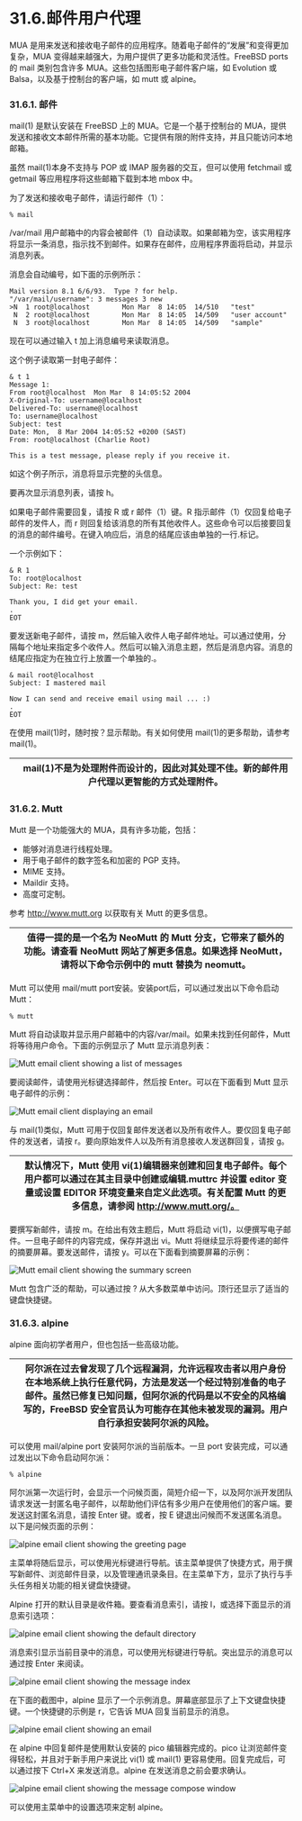 # 31.6.邮件用户代理

MUA 是用来发送和接收电子邮件的应用程序。随着电子邮件的“发展”和变得更加复杂，MUA 变得越来越强大，为用户提供了更多功能和灵活性。FreeBSD ports 的 mail 类别包含许多 MUA。这些包括图形电子邮件客户端，如 Evolution 或 Balsa，以及基于控制台的客户端，如 mutt 或 alpine。

### 31.6.1. 邮件

mail(1) 是默认安装在 FreeBSD 上的 MUA。它是一个基于控制台的 MUA，提供发送和接收文本邮件所需的基本功能。它提供有限的附件支持，并且只能访问本地邮箱。

虽然 mail(1)本身不支持与 POP 或 IMAP 服务器的交互，但可以使用 fetchmail 或 getmail 等应用程序将这些邮箱下载到本地 mbox 中。

为了发送和接收电子邮件，请运行邮件（1）：

```
% mail
```

/var/mail 用户邮箱中的内容会被邮件（1）自动读取。如果邮箱为空，该实用程序将显示一条消息，指示找不到邮件。如果存在邮件，应用程序界面将启动，并显示消息列表。

消息会自动编号，如下面的示例所示：

```
Mail version 8.1 6/6/93.  Type ? for help.
"/var/mail/username": 3 messages 3 new
>N  1 root@localhost        Mon Mar  8 14:05  14/510   "test"
 N  2 root@localhost        Mon Mar  8 14:05  14/509   "user account"
 N  3 root@localhost        Mon Mar  8 14:05  14/509   "sample"
```

现在可以通过输入 t 加上消息编号来读取消息。

这个例子读取第一封电子邮件：

```
& t 1
Message 1:
From root@localhost  Mon Mar  8 14:05:52 2004
X-Original-To: username@localhost
Delivered-To: username@localhost
To: username@localhost
Subject: test
Date: Mon,  8 Mar 2004 14:05:52 +0200 (SAST)
From: root@localhost (Charlie Root)

This is a test message, please reply if you receive it.
```

如这个例子所示，消息将显示完整的头信息。

要再次显示消息列表，请按 h。

如果电子邮件需要回复，请按 R 或 r 邮件（1）键。R 指示邮件（1）仅回复给电子邮件的发件人，而 r 则回复给该消息的所有其他收件人。这些命令可以后接要回复的消息的邮件编号。在键入响应后，消息的结尾应该由单独的一行.标记。

一个示例如下：

```
& R 1
To: root@localhost
Subject: Re: test

Thank you, I did get your email.
.
EOT
```

要发送新电子邮件，请按 m，然后输入收件人电子邮件地址。可以通过使用，分隔每个地址来指定多个收件人。然后可以输入消息主题，然后是消息内容。消息的结尾应指定为在独立行上放置一个单独的.。

```
& mail root@localhost
Subject: I mastered mail

Now I can send and receive email using mail ... :)
.
EOT
```

在使用 mail(1)时，随时按？显示帮助。有关如何使用 mail(1)的更多帮助，请参考 mail(1)。

|  | mail(1)不是为处理附件而设计的，因此对其处理不佳。新的邮件用户代理以更智能的方式处理附件。|
| -- | ------------------------------------------------------------------------------------------- |

### 31.6.2. Mutt

Mutt 是一个功能强大的 MUA，具有许多功能，包括：

* 能够对消息进行线程处理。
* 用于电子邮件的数字签名和加密的 PGP 支持。
* MIME 支持。
* Maildir 支持。
* 高度可定制。

参考 http://www.mutt.org 以获取有关 Mutt 的更多信息。

|  | 值得一提的是一个名为 NeoMutt 的 Mutt 分支，它带来了额外的功能。请查看 NeoMutt 网站了解更多信息。如果选择 NeoMutt，请将以下命令示例中的 mutt 替换为 neomutt。|
| -- | --------------------------------------------------------------------------------------------------------------------------------------------------------------- |

Mutt 可以使用 mail/mutt port安装。安装port后，可以通过发出以下命令启动 Mutt：

```
% mutt
```

Mutt 将自动读取并显示用户邮箱中的内容/var/mail。如果未找到任何邮件，Mutt 将等待用户命令。下面的示例显示了 Mutt 显示消息列表：

![Mutt email client showing a list of messages](https://docs.freebsd.org/images/books/handbook/mail/mutt1.png)

要阅读邮件，请使用光标键选择邮件，然后按 Enter。可以在下面看到 Mutt 显示电子邮件的示例：

![Mutt email client displaying an email](https://docs.freebsd.org/images/books/handbook/mail/mutt2.png)

与 mail(1)类似，Mutt 可用于仅回复邮件发送者以及所有收件人。要仅回复电子邮件的发送者，请按 r。要向原始发件人以及所有消息接收人发送群回复，请按 g。

|  | 默认情况下，Mutt 使用 vi(1)编辑器来创建和回复电子邮件。每个用户都可以通过在其主目录中创建或编辑.muttrc 并设置 editor 变量或设置 EDITOR 环境变量来自定义此选项。有关配置 Mutt 的更多信息，请参阅 http://www.mutt.org/。|
| -- | ------------------------------------------------------------------------------------------------------------------------------------------------------------------------------------------------------------------------ |

要撰写新邮件，请按 m。在给出有效主题后，Mutt 将启动 vi(1)，以便撰写电子邮件。一旦电子邮件的内容完成，保存并退出 vi。Mutt 将继续显示将要传递的邮件的摘要屏幕。要发送邮件，请按 y。可以在下面看到摘要屏幕的示例：

![Mutt email client showing the summary screen](https://docs.freebsd.org/images/books/handbook/mail/mutt3.png)

Mutt 包含广泛的帮助，可以通过按 ? 从大多数菜单中访问。顶行还显示了适当的键盘快捷键。

### 31.6.3. alpine

alpine 面向初学者用户，但也包括一些高级功能。

|  | 阿尔派在过去曾发现了几个远程漏洞，允许远程攻击者以用户身份在本地系统上执行任意代码，方法是发送一个经过特别准备的电子邮件。虽然已修复已知问题，但阿尔派的代码是以不安全的风格编写的，FreeBSD 安全官员认为可能存在其他未被发现的漏洞。用户自行承担安装阿尔派的风险。|
| -- | -------------------------------------------------------------------------------------------------------------------------------------------------------------------------------------------------------------------------------------------------------------------- |

可以使用 mail/alpine port 安装阿尔派的当前版本。一旦 port 安装完成，可以通过发出以下命令启动阿尔派：

```
% alpine
```

阿尔派第一次运行时，会显示一个问候页面，简短介绍一下，以及阿尔派开发团队请求发送一封匿名电子邮件，以帮助他们评估有多少用户在使用他们的客户端。要发送这封匿名消息，请按 Enter 键。或者，按 E 键退出问候而不发送匿名消息。以下是问候页面的示例：

![alpine email client showing the greeting page](https://docs.freebsd.org/images/books/handbook/mail/pine1.png)

主菜单将随后显示，可以使用光标键进行导航。该主菜单提供了快捷方式，用于撰写新邮件、浏览邮件目录，以及管理通讯录条目。在主菜单下方，显示了执行与手头任务相关功能的相关键盘快捷键。

Alpine 打开的默认目录是收件箱。要查看消息索引，请按 I，或选择下面显示的消息索引选项：

![alpine email client showing the default directory](https://docs.freebsd.org/images/books/handbook/mail/pine2.png)

消息索引显示当前目录中的消息，可以使用光标键进行导航。突出显示的消息可以通过按 Enter 来阅读。

![alpine email client showing the message index](https://docs.freebsd.org/images/books/handbook/mail/pine3.png)

在下面的截图中，alpine 显示了一个示例消息。屏幕底部显示了上下文键盘快捷键。一个快捷键的示例是 r，它告诉 MUA 回复当前显示的消息。

![alpine email client showing an email](https://docs.freebsd.org/images/books/handbook/mail/pine4.png)

在 alpine 中回复邮件是使用默认安装的 pico 编辑器完成的。pico 让浏览邮件变得轻松，并且对于新手用户来说比 vi(1) 或 mail(1) 更容易使用。回复完成后，可以通过按下 Ctrl+X 来发送消息。alpine 在发送消息之前会要求确认。

![alpine email client showing the message compose window](https://docs.freebsd.org/images/books/handbook/mail/pine5.png)

可以使用主菜单中的设置选项来定制 alpine。
